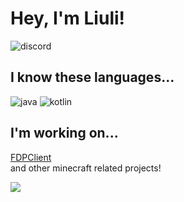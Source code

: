 # Hey, I'm Liuli!
![discord](https://discord.c99.nl/widget/theme-1/764439594141220874.png)
## I know these languages...
![java](https://img.shields.io/badge/-java-blue?style=for-the-badge&logo=java&logoColor=white)
![kotlin](https://img.shields.io/badge/-kotlin-blue?style=for-the-badge&logo=kotlin&logoColor=white)
## I'm working on...
[FDPClient](https://github.com/Project-EZ4H/FDPClient)  
and other minecraft related projects!

![](https://github-readme-stats.vercel.app/api?username=liulihaocai&show_icons=true&theme=dracula)
